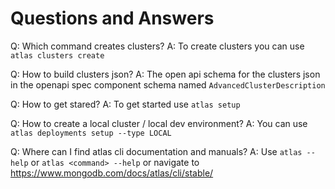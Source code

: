 # Questions and Answers

Q: Which command creates clusters?
A: To create clusters you can use `atlas clusters create`

Q: How to build clusters json?
A: The open api schema for the clusters json in the openapi spec component schema named `AdvancedClusterDescription`

Q: How to get stared?
A: To get started use `atlas setup`

Q: How to create a local cluster / local dev environment?
A: You can use `atlas deployments setup --type LOCAL`

Q: Where can I find atlas cli documentation and manuals?
A: Use `atlas --help` or `atlas <command> --help` or navigate to https://www.mongodb.com/docs/atlas/cli/stable/

